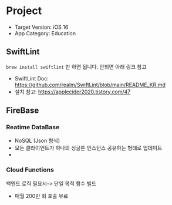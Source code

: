 # Project


* Target Version: iOS 16
* App Category: Education



## SwiftLint

`brew install swiftlint` 만 하면 됩니다. 안되면 아래 링크 참고

* SwiftLint Doc: https://github.com/realm/SwiftLint/blob/main/README_KR.md
* 설치 참고: https://applecider2020.tistory.com/47

## FireBase
### Reatime DataBase
* NoSQL (Json 형식)
* 모든 클라이언트가 하나의 싱글톤 인스턴스 공유하는 형태로 업데이트
* 

### Cloud Functions
백엔드 로직 필요시-> 단일 목적 함수 빌드
* 매월 200만 회 호출 무료
